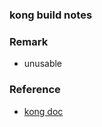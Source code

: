 ### kong build notes


### Remark
- unusable

### Reference
- [kong doc](https://github.com/qianyugang/kong-docs-cn)